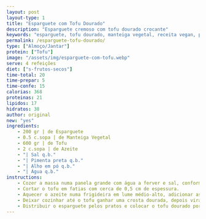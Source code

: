 ```yaml
---
layout: post
layout-type: 1
title: "Esparguete com Tofu Dourado"
description: "Esparguete cremoso com tofu dourado crocante"
keywords: "esparguete, tofu dourado, manteiga vegetal, receita vegan, prato simples, refeição rápida, proteína vegetal, massa al dente, tofu crocante, jantar fácil"
permalink: /esparguete-tofu-dourado/
type: ["Almoço/Jantar"]
protein: ["Tofu"]
image: "/assets/img/esparguete-com-tofu.webp"
serve: 4 refeições
diet: ["s-frutos-secos"]
time-total: 20
time-prepar: 5
time-confe: 15
calorias: 368
proteinas: 21
lipidos: 17
hidratos: 38
author: original
new: "yes"
ingredients:
    - 200 gr | de Esparguete
    - 0.5 c.sopa | de Manteiga Vegetal
    - 600 gr | de Tofu
    - 2 c.sopa | de Azeite
    - "| Sal q.b."
    - "| Pimenta preta q.b."
    - "| Alho em pó q.b."
    - "| Água q.b."
instructions:
    - Cozer a massa numa panela grande com água a ferver e sal, conforme as instruções da embalagem, até ficar al dente. escorrer a massa e misturar com a manteiga vegetal ainda quente, envolvendo bem para derreter e dar sabor. Reservar.
    - Cortar o tofu em fatias com cerca de 0,5 cm de espessura.
    - Aquecer o azeite numa frigideira em lume médio-alto, adicionar as fatias de tofu e temperar com sal, pimenta preta e alho em pó.
    - Deixar cozinhar até o tofu ganhar uma crosta dourada, depois virar e dourar do outro lado.
    - Distribuir o esparguete pelos pratos e colocar o tofu dourado por cima.
---
```


